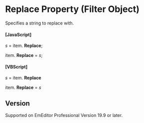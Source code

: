 # Replace Property (Filter Object)

Specifies a string to replace with.

#### \[JavaScript\]

_s_ =
item. **Replace**;

item. **Replace** = _s_;

#### \[VBScript\]

_s_ =
item. **Replace**

item. **Replace** = _s_

## Version

Supported on EmEditor Professional Version 19.9 or later.